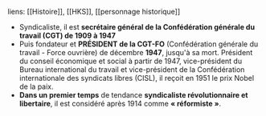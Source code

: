 liens: [[Histoire]], [[HKS]], [[personnage historique]]

- Syndicaliste, il est **secrétaire général de la Confédération générale du travail (CGT) de 1909 à 1947**
- Puis fondateur et **PRÉSIDENT de la CGT-FO** (Confédération générale du travail - Force ouvrière) de décembre **1947**, jusqu'à sa mort. Président du conseil économique et social à partir de 1947, vice-président du Bureau international du travail et vice-président de la Confédération internationale des syndicats libres (CISL), il reçoit en 1951 le prix Nobel de la paix.
- **Dans un premier temps** de tendance **syndicaliste révolutionnaire et libertaire**, il est considéré après 1914 comme **« réformiste »**.
